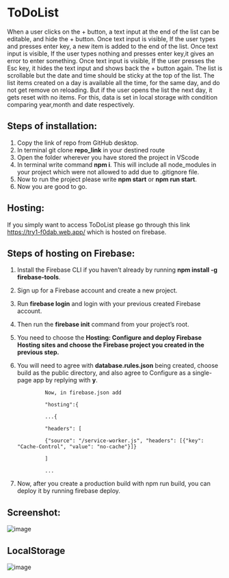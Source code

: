 # ToDoList

When a user clicks on the + button, a text input at the end of the list can be editable, and hide the + button.
Once text input is visible, If the user types and presses enter key, a new item is added to the end of the list.
Once text input is visible, If the user types nothing and presses enter key,it gives an error to enter something.
Once text input is visible, If the user presses the Esc key, it hides the text input and shows back the + button again.
The list is scrollable but the date and time should be sticky at the top of the list.
The list items created on a day is available all the time, for the same day, and do not get remove on reloading. But if the user opens the list the next day, it gets reset with no items. For this, data is set in local storage with condition comparing year,month and date respectively.

## Steps of installation:

1. Copy the link of repo from GitHub desktop.
2. In terminal git clone **repo_link** in your destined route
3. Open the folder wherever you have stored the project in VScode
4. In terminal write command **npm i**. This will include all node_modules in your project which were not allowed to add due to .gitignore file.
5. Now to run the project please write **npm start** or **npm run start**.
6. Now you are good to go.

## Hosting:

If you simply want to access ToDoList please go through this link https://try1-f0dab.web.app/ which is hosted on firebase.

## Steps of hosting on Firebase:

1. Install the Firebase CLI if you haven’t already by running **npm install -g firebase-tools**.
2. Sign up for a Firebase account and create a new project.
3. Run **firebase login** and login with your previous created Firebase account.

4. Then run the **firebase init** command from your project’s root.
5. You need to choose the **Hosting: Configure and deploy Firebase Hosting sites and choose the Firebase project you created in the previous step.**
6. You will need to agree with **database.rules.json** being created, choose build as the public directory, and also agree to Configure as a single-page app by replying with **y**.

                Now, in firebase.json add

                "hosting":{

                ...{

                "headers": [

                {"source": "/service-worker.js", "headers": [{"key": "Cache-Control", "value": "no-cache"}]}

                ]

                ... 

7. Now, after you create a production build with npm run build, you can deploy it by running firebase deploy.

## Screenshot:

![image](https://user-images.githubusercontent.com/122339608/225884909-50d52f30-5690-4e17-807d-5dbd5d6c4e2a.png)

## LocalStorage

![image](https://user-images.githubusercontent.com/122339608/225885243-eb230412-e2e8-42f9-8733-cd17ab8e61e8.png)
